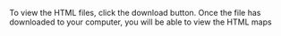 To view the HTML files, click the download button.
Once the file has downloaded to your computer, you will be able to view the HTML maps
